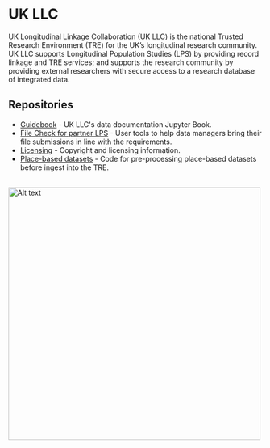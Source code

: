 # UK LLC
UK Longitudinal Linkage Collaboration (UK LLC) is the national Trusted Research Environment (TRE) for the UK’s longitudinal research community. UK LLC supports Longitudinal Population Studies (LPS) by providing record linkage and TRE services; and supports the research community by providing external researchers with secure access to a research database of integrated data.

## Repositories

- [Guidebook](https://github.com/UKLLC/Guidebook) - UK LLC's data documentation Jupyter Book. 
- [File Check for partner LPS](https://github.com/UKLLC/File-Checker) - User tools to help data managers bring their file submissions in line with the requirements.
- [Licensing](https://github.com/UKLLC/licencing) - Copyright and licensing information.
- [Place-based datasets](https://github.com/UKLLC/Place-based-datasets) - Code for pre-processing place-based datasets before ingest into the TRE.
<br><br>
<img src="https://github.com/UKLLC/contents/blob/main/funder%20logo.jpg" alt="Alt text" width="500"/>

